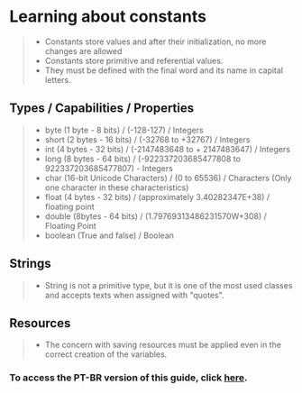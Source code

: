 # Learning about constants

> - Constants store values ​​and after their initialization, no more changes are allowed
> - Constants store primitive and referential values.
> - They must be defined with the final word and its name in capital letters.

## Types / Capabilities / Properties

> - byte (1 byte - 8 bits) / (-128-127) / Integers
> - short (2 bytes - 16 bits) / (-32768 to +32767) / Integers
> - int (4 bytes - 32 bits) / (-2147483648 to + 2147483647) / Integers
> - long (8 bytes - 64 bits) / (-922337203685477808 to 922337203685477807) - Integers
> - char (16-bit Unicode Characters) / (0 to 65536) / Characters (Only one character in these characteristics)
> - float (4 bytes - 32 bits) / (approximately 3.40282347E+38) / floating point
> - double (8bytes - 64 bits) / (1.79769313486231570W+308) / Floating Point
> - boolean (True and false) / Boolean

## Strings

> - String is not a primitive type, but it is one of the most used classes and accepts texts when assigned with "quotes".

## Resources
> - The concern with saving resources must be applied even in the correct creation of the variables.

### To access the PT-BR version of this guide, click [here](./README_PT-BR.md).